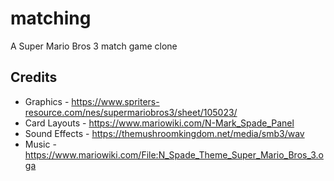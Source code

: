 # matching

A Super Mario Bros 3 match game clone

## Credits

* Graphics - https://www.spriters-resource.com/nes/supermariobros3/sheet/105023/
* Card Layouts - https://www.mariowiki.com/N-Mark_Spade_Panel
* Sound Effects - https://themushroomkingdom.net/media/smb3/wav
* Music - https://www.mariowiki.com/File:N_Spade_Theme_Super_Mario_Bros_3.oga
